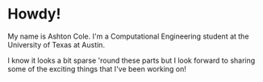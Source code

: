 # Howdy!
My name is Ashton Cole. I'm a Computational Engineering student at the University of Texas at Austin.

I know it looks a bit sparse 'round these parts but I look forward to sharing some of the exciting things that I've been working on!

<!---
ashtonvcole/ashtonvcole is a ✨ special ✨ repository because its `README.md` (this file) appears on your GitHub profile.
You can click the Preview link to take a look at your changes.
--->
